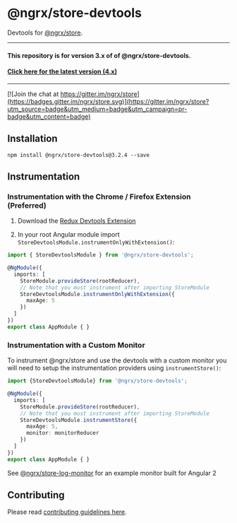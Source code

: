 # @ngrx/store-devtools
Devtools for [@ngrx/store](https://github.com/ngrx/store).

---
#### This repository is for version 3.x of of @ngrx/store-devtools.
#### [Click here for the latest version (4.x)](https://github.com/ngrx/platform)
---

[![Join the chat at https://gitter.im/ngrx/store](https://badges.gitter.im/ngrx/store.svg)](https://gitter.im/ngrx/store?utm_source=badge&utm_medium=badge&utm_campaign=pr-badge&utm_content=badge)

## Installation
`npm install @ngrx/store-devtools@3.2.4 --save`


## Instrumentation
### Instrumentation with the Chrome / Firefox Extension (Preferred)

1. Download the [Redux Devtools Extension](http://zalmoxisus.github.io/redux-devtools-extension/)

2. In your root Angular module import `StoreDevtoolsModule.instrumentOnlyWithExtension()`:

  ```ts
  import { StoreDevtoolsModule } from '@ngrx/store-devtools';

  @NgModule({
    imports: [
      StoreModule.provideStore(rootReducer),
      // Note that you must instrument after importing StoreModule
      StoreDevtoolsModule.instrumentOnlyWithExtension({
        maxAge: 5
      })
    ]
  })
  export class AppModule { }
  ```

### Instrumentation with a Custom Monitor
To instrument @ngrx/store and use the devtools with a custom monitor you will need to setup the
instrumentation providers using `instrumentStore()`:

```ts
import {StoreDevtoolsModule} from '@ngrx/store-devtools';

@NgModule({
  imports: [
    StoreModule.provideStore(rootReducer),
    // Note that you must instrument after importing StoreModule
    StoreDevtoolsModule.instrumentStore({
      maxAge: 5,
      monitor: monitorReducer
    })
  ]
})
export class AppModule { }
```

See [@ngrx/store-log-monitor](https://github.com/ngrx/store-log-monitor) for an example monitor built for Angular 2

## Contributing

Please read [contributing guidelines here](https://github.com/ngrx/store-devtools/blob/master/CONTRIBUTING.md).
